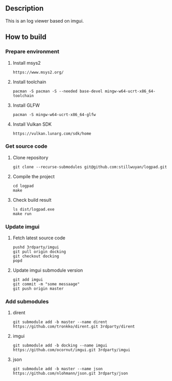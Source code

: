 ## Description
This is an log viewer based on imgui.

## How to build
### Prepare environment
1. Install msys2
   ```
   https://www.msys2.org/
   ```
2. Install toolchain
   ```
   pacman -S pacman -S --needed base-devel mingw-w64-ucrt-x86_64-toolchain
   ```
3. Install GLFW
   ```
   pacman -S mingw-w64-ucrt-x86_64-glfw
   ```
4. Install Vulkan SDK
   ```
   https://vulkan.lunarg.com/sdk/home
   ```

### Get source code
1. Clone repository
   ```
   git clone --recurse-submodules git@github.com:stillwuyan/logpad.git
   ```
2. Compile the project
   ```
   cd logpad
   make
   ```
3. Check build result
   ```
   ls dist/logpad.exe
   make run
   ```

### Update imgui
1. Fetch latest source code
   ```
   pushd 3rdparty/imgui
   git pull origin docking
   git checkout docking
   popd
   ```
2. Update imgui submodule version
   ```
   git add imgui
   git commit -m "some messaage"
   git push origin master
   ```

### Add submodules
1. dirent
   ```
   git submodule add -b master --name dirent https://github.com/tronkko/dirent.git 3rdparty/dirent
   ```
2. imgui
   ```
   git submodule add -b docking --name imgui https://github.com/ocornut/imgui.git 3rdparty/imgui
   ```
3. json
   ```
   git submodule add -b master --name json https://github.com/nlohmann/json.git 3rdparty/json
   ```
